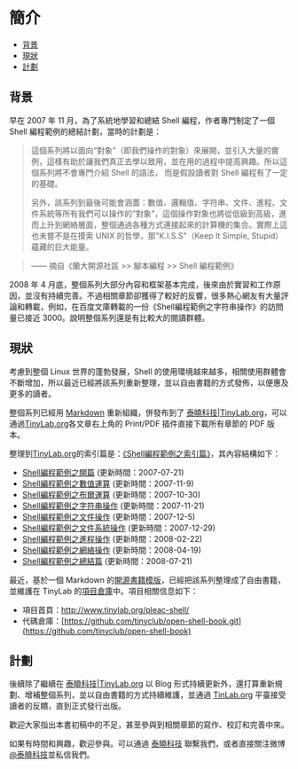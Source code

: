 # 簡介

-    [背景](#toc_18682_17841_1)
-    [現狀](#toc_18682_17841_2)
-    [計劃](#toc_18682_17841_3)


<span id="toc_18682_17841_1"></span>
## 背景

早在 2007 年 11 月，為了系統地學習和總結 Shell 編程，作者專門制定了一個 Shell 編程範例的總結計劃，當時的計劃是：

> 這個系列將以面向“對象”（即我們操作的對象）來展開，並引入大量的實例，這樣有助於讓我們真正去學以致用，並在用的過程中提高興趣。所以這個系列將不會專門介紹 Shell 的語法， 而是假設讀者對 Shell 編程有了一定的基礎。
>
> 另外，該系列到最後可能會涵蓋：數值、邏輯值、字符串、文件、進程、文件系統等所有我們可以操作的“對象”，這個操作對象也將從低級到高級，進而上升到網絡層面，整個通過各種方式連接起來的計算機的集合。實際上這也未嘗不是在摸索 UNIX 的哲學，那"K.I.S.S"（Keep It Simple, Stupid）蘊藏的巨大能量。

> —— 摘自《蘭大開源社區 >> 腳本編程 >> Shell 編程範例》

2008 年 4 月底，整個系列大部分內容和框架基本完成，後來由於實習和工作原因，並沒有持續完善。不過相關章節卻獲得了較好的反響，很多熱心網友有大量評論和轉載，例如，在百度文庫轉載的一份《Shell編程範例之字符串操作》的訪問量已接近 3000。說明整個系列還是有比較大的閱讀群體。

<span id="toc_18682_17841_2"></span>
## 現狀

考慮到整個 Linux 世界的蓬勃發展，Shell 的使用環境越來越多，相關使用群體會不斷增加，所以最近已經將該系列重新整理，並以自由書籍的方式發佈，以便惠及更多的讀者。

整個系列已經用 [Markdown](http://www.tinylab.org/start-posting-with-markdown/) 重新組織，併發布到了 [泰曉科技|TinyLab.org](http://tinylab.org)，可以通過[TinyLab.org](http://tinylab.org)各文章右上角的 Print/PDF 插件直接下載所有章節的 PDF 版本。

整理到[TinyLab.org](http://tinylab.org)的索引篇是：[《Shell編程範例之索引篇》](http://www.tinylab.org/shell-programming-paradigm-series-index-review/)，其內容結構如下：

- [Shell編程範例之開篇](http://www.tinylab.org/shell-programming-paradigm-begins-with/) (更新時間：2007-07-21)
- [Shell編程範例之數值運算](http://www.tinylab.org/shell-numeric-calculation/) (更新時間：2007-11-9)
- [Shell編程範例之布爾運算](http://www.tinylab.org/shell-programming-paradigm-of-boolean-operations/) (更新時間：2007-10-30)
- [Shell編程範例之字符串操作](http://www.tinylab.org/shell-programming-paradigm-of-string-manipulation/) (更新時間：2007-11-21)
- [Shell編程範例之文件操作](http://www.tinylab.org/shell-programming-paradigms-of-file-operations/) (更新時間：2007-12-5)
- [Shell編程範例之文件系統操作](http://www.tinylab.org/shell-programming-paradigm-in-file-system-operations/) (更新時間：2007-12-29)
- [Shell編程範例之進程操作](http://www.tinylab.org/shell-programming-paradigm-of-process-operations/) (更新時間：2008-02-22)
- [Shell編程範例之網絡操作](http://www.tinylab.org/shell-programming-paradigm-of-network-operations/) (更新時間：2008-04-19)
- [Shell編程範例之總結篇](http://www.tinylab.org/summary-of-shell-programming-paradigm-article/) (更新時間：2008-07-21)<br>

最近，基於一個 Markdown 的[開源書籍模版](http://github.com/larrycai/kaiyuanbook)，已經把該系列整理成了自由書籍，並維護在 TinyLab 的[項目倉庫](https://github.com/tinyclub/open-shell-book)中。項目相關信息如下：

- 項目首頁：<http://www.tinylab.org/pleac-shell/>
- 代碼倉庫：[https://github.com/tinyclub/open-shell-book.git](https://github.com/tinyclub/open-shell-book)

<span id="toc_18682_17841_3"></span>
## 計劃

後續除了繼續在 [泰曉科技|TinyLab.org](http://tinylab.org) 以 Blog 形式持續更新外，還打算重新規劃、增補整個系列，並以自由書籍的方式持續維護，並通過 [TinLab.org](http://tinylab.org) 平臺接受讀者的反饋，直到正式發行出版。

歡迎大家指出本書初稿中的不足，甚至參與到相關章節的寫作、校訂和完善中來。

如果有時間和興趣，歡迎參與。可以通過 [泰曉科技](http://www.tinylab.org/about/) 聯繫我們，或者直接關注微博[@泰曉科技](http://weibo.com/tinylaborg)並私信我們。
